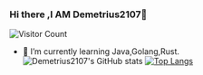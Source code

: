 ### Hi there ,I AM Demetrius2107👋

![Visitor Count](https://profile-counter.glitch.me/Demetrius2107/count.svg)

- 🌱 I’m currently learning Java,Golang,Rust.
![Demetrius2107's GitHub stats](https://github-readme-stats.vercel.app/api?username=Demetrius2107&show_icons=true&theme=tokyonight)
[![Top Langs](https://github-readme-stats.vercel.app/api/top-langs/?username=Demetrius2107)](https://github.com/Demetrius2107/github-readme-stats)
